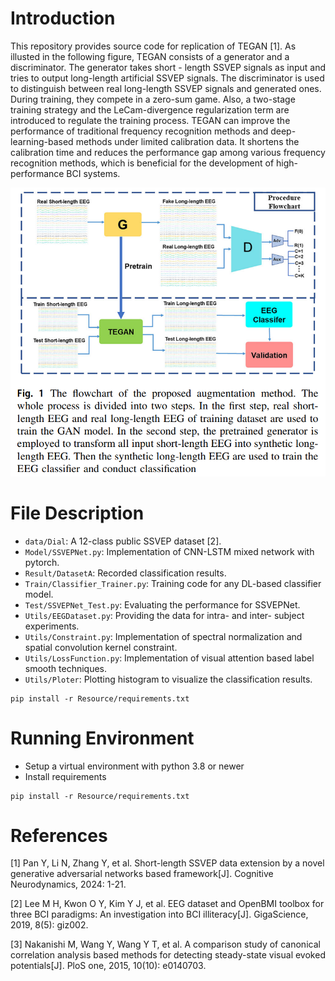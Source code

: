 # Introduction
This repository provides source code for replication of TEGAN [1]. As illusted in the following figure, TEGAN consists of a generator and a discriminator. The generator takes short - length SSVEP signals as input and tries to output long-length artificial SSVEP signals. The discriminator is used to distinguish between real long-length SSVEP signals and generated ones. During training, they compete in a zero-sum game. Also, a two-stage training strategy and the LeCam-divergence regularization term are introduced to regulate the training process. TEGAN can improve the performance of traditional frequency recognition methods and deep- learning-based methods under limited calibration data. It shortens the calibration time and reduces the performance gap among various frequency recognition methods, which is beneficial for the development of high-performance BCI systems.

![image](TEGAN_Flowchart.png)

# File Description
- `data/Dial`: A 12-class public SSVEP dataset [2].
- `Model/SSVEPNet.py`: Implementation of CNN-LSTM mixed network with pytorch.
- `Result/DatasetA`: Recorded classification results.
- `Train/Classifier_Trainer.py`: Training code for any DL-based classifier model.
- `Test/SSVEPNet_Test.py`: Evaluating the performance for SSVEPNet.
- `Utils/EEGDataset.py`: Providing the data for intra- and inter- subject experiments.
- `Utils/Constraint.py`: Implementation of spectral normalization and spatial convolution kernel constraint. 
- `Utils/LossFunction.py`: Implementation of visual attention based label smooth techniques.
- `Utils/Ploter`: Plotting histogram to visualize the classification results.

```
pip install -r Resource/requirements.txt
```

# Running Environment
* Setup a virtual environment with python 3.8 or newer
* Install requirements

```
pip install -r Resource/requirements.txt
```



# References
[1] Pan Y, Li N, Zhang Y, et al. Short-length SSVEP data extension by a novel generative adversarial networks based framework[J]. Cognitive Neurodynamics, 2024: 1-21.

[2] Lee M H, Kwon O Y, Kim Y J, et al. EEG dataset and OpenBMI toolbox for three BCI paradigms: An investigation into BCI illiteracy[J]. GigaScience, 2019, 8(5): giz002.

[3] Nakanishi M, Wang Y, Wang Y T, et al. A comparison study of canonical correlation analysis based methods for detecting steady-state visual evoked potentials[J]. PloS one, 2015, 10(10): e0140703.

